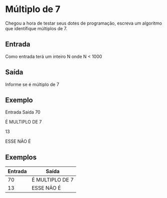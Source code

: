 # Múltiplo de 7

Chegou a hora de testar seus dotes de programação, escreva um algoritmo que identifique múltiplos de 7.

## Entrada

Como entrada terá um inteiro N onde N < 1000

## Saída

Informe se é múltiplo de 7

## Exemplo

Entrada Saída
70

É MULTIPLO DE 7

13

ESSE NÃO É

## Exemplos

| Entrada | Saída           |
| ------- | --------------- |
| 70      | É MULTIPLO DE 7 |
| 13      | ESSE NÃO É      |